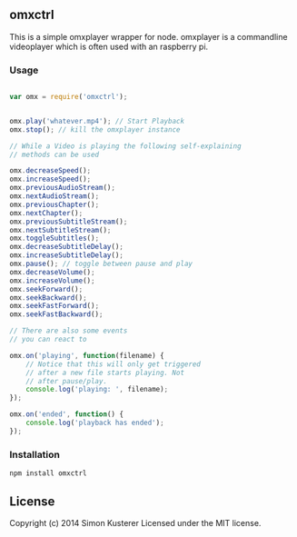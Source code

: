 ## omxctrl

This is a simple omxplayer wrapper for node. omxplayer is a commandline videoplayer
which is often used with an raspberry pi.

### Usage

```javascript

var omx = require('omxctrl');


omx.play('whatever.mp4'); // Start Playback
omx.stop(); // kill the omxplayer instance

// While a Video is playing the following self-explaining
// methods can be used

omx.decreaseSpeed();
omx.increaseSpeed();
omx.previousAudioStream();
omx.nextAudioStream();
omx.previousChapter();
omx.nextChapter();
omx.previousSubtitleStream();
omx.nextSubtitleStream();
omx.toggleSubtitles();
omx.decreaseSubtitleDelay();
omx.increaseSubtitleDelay();
omx.pause(); // toggle between pause and play
omx.decreaseVolume();
omx.increaseVolume();
omx.seekForward();
omx.seekBackward();
omx.seekFastForward();
omx.seekFastBackward();

// There are also some events
// you can react to

omx.on('playing', function(filename) {
    // Notice that this will only get triggered
    // after a new file starts playing. Not
    // after pause/play.
    console.log('playing: ', filename);
});

omx.on('ended', function() {
    console.log('playback has ended');
});

```

### Installation

```
npm install omxctrl
```



## License
Copyright (c) 2014 Simon Kusterer
Licensed under the MIT license.